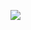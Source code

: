 [![](https://mermaid.ink/img/pako:eNqFk8Fu2zAMhl9F0GkDWmdJtrT1oYdixYAdOmDZafCFlWhLrS15Iu0sCPLuo4ImWYehhi7ST-ojwV_aaRMt6lIT_howGPzsoUnQVSGvHhJ743sIrO5S3BCm1-Ia05i1KjxERpV841jF-phcHjeqg2cklXIRYlIcFR2u5l2NbJzEWhwzs_Yt0swCQ-aCYT-CsM-ljszL29sXVZXqy_0PRb1ceVEuc_RUvlTfkYcUKOcUjrv2TVAHPhSGaJImOYd-p9oqnqZZX2GEtUm-52lkno4wY5imrr89HHhq49mpIDbRG379dsx9EUNCsFtiGbxxEBpUBto2G2gTbPJdevdebZwX4wYSZ9nhX6USGvQjWlWn2B1iZ7etp76F7bkTi__xWF_oDpP4YOVt7qqgVKWF02GlS9laSM-VrsJe8mDguN4Go0tOA17oFIfG6bKGluQ09DKr46s-qfJ4f8bY_ZN1bz3HdBLbCBbluNO87fMfaTyxFDQx1L7J-pBakfPIqJzNcrhoZMrDY2FiNyNvnfwVN96sZqvF6hoWS1xdLeHTcmnN4_zmul58nNf26sN8AXq_3_8BpBU_Nw?type=png)](https://mermaid.live/edit#pako:eNqFk8Fu2zAMhl9F0GkDWmdJtrT1oYdixYAdOmDZafCFlWhLrS15Iu0sCPLuo4ImWYehhi7ST-ojwV_aaRMt6lIT_howGPzsoUnQVSGvHhJ743sIrO5S3BCm1-Ia05i1KjxERpV841jF-phcHjeqg2cklXIRYlIcFR2u5l2NbJzEWhwzs_Yt0swCQ-aCYT-CsM-ljszL29sXVZXqy_0PRb1ceVEuc_RUvlTfkYcUKOcUjrv2TVAHPhSGaJImOYd-p9oqnqZZX2GEtUm-52lkno4wY5imrr89HHhq49mpIDbRG379dsx9EUNCsFtiGbxxEBpUBto2G2gTbPJdevdebZwX4wYSZ9nhX6USGvQjWlWn2B1iZ7etp76F7bkTi__xWF_oDpP4YOVt7qqgVKWF02GlS9laSM-VrsJe8mDguN4Go0tOA17oFIfG6bKGluQ09DKr46s-qfJ4f8bY_ZN1bz3HdBLbCBbluNO87fMfaTyxFDQx1L7J-pBakfPIqJzNcrhoZMrDY2FiNyNvnfwVN96sZqvF6hoWS1xdLeHTcmnN4_zmul58nNf26sN8AXq_3_8BpBU_Nw)